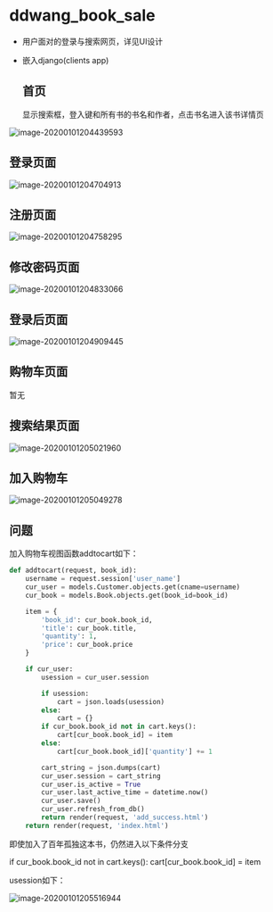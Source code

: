 # ddwang_book_sale
* 用户面对的登录与搜索网页，详见UI设计

* 嵌入django(clients app)

  ## 首页

  显示搜索框，登入键和所有书的书名和作者，点击书名进入该书详情页

![image-20200101204439593](C:\Users\cx\AppData\Roaming\Typora\typora-user-images\image-20200101204439593.png)

## 登录页面

![image-20200101204704913](C:\Users\cx\AppData\Roaming\Typora\typora-user-images\image-20200101204704913.png)

## 注册页面

![image-20200101204758295](C:\Users\cx\AppData\Roaming\Typora\typora-user-images\image-20200101204758295.png)

## 修改密码页面

![image-20200101204833066](C:\Users\cx\AppData\Roaming\Typora\typora-user-images\image-20200101204833066.png)

## 登录后页面

![image-20200101204909445](C:\Users\cx\AppData\Roaming\Typora\typora-user-images\image-20200101204909445.png)

## 购物车页面

暂无

## 搜索结果页面

![image-20200101205021960](C:\Users\cx\AppData\Roaming\Typora\typora-user-images\image-20200101205021960.png)

## 加入购物车

![image-20200101205049278](C:\Users\cx\AppData\Roaming\Typora\typora-user-images\image-20200101205049278.png)

## 问题

加入购物车视图函数addtocart如下：

```python
def addtocart(request, book_id):
    username = request.session['user_name']
    cur_user = models.Customer.objects.get(cname=username)
    cur_book = models.Book.objects.get(book_id=book_id)

    item = {
        'book_id': cur_book.book_id,
        'title': cur_book.title,
        'quantity': 1,
        'price': cur_book.price
    }

    if cur_user:
        usession = cur_user.session

        if usession:
            cart = json.loads(usession)
        else:
            cart = {}
        if cur_book.book_id not in cart.keys():
            cart[cur_book.book_id] = item
        else:
            cart[cur_book.book_id]['quantity'] += 1

        cart_string = json.dumps(cart)
        cur_user.session = cart_string
        cur_user.is_active = True
        cur_user.last_active_time = datetime.now()
        cur_user.save()
        cur_user.refresh_from_db()
        return render(request, 'add_success.html')
    return render(request, 'index.html')
```

即使加入了百年孤独这本书，仍然进入以下条件分支

if cur_book.book_id not in cart.keys():
            cart[cur_book.book_id] = item

usession如下：

![image-20200101205516944](C:\Users\cx\AppData\Roaming\Typora\typora-user-images\image-20200101205516944.png)
